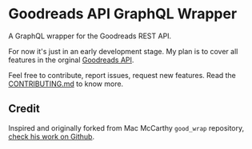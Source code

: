 # Goodreads API GraphQL Wrapper

A GraphQL wrapper for the Goodreads REST API.

For now it's just in an early development stage. My plan is to cover all features in the orginal [Goodreads API](https://www.goodreads.com/api/index).

Feel free to contribute, report issues, request new features. Read the [CONTRIBUTING.md](https://github.com/Fvaco/goodreads-graphql-wrapper/blob/develop/CONTRIBUTING.md) to know more.

## Credit

Inspired and originally forked from Mac McCarthy `good_wrap` repository, [check his work on Github](https://github.com/mcshakes).
